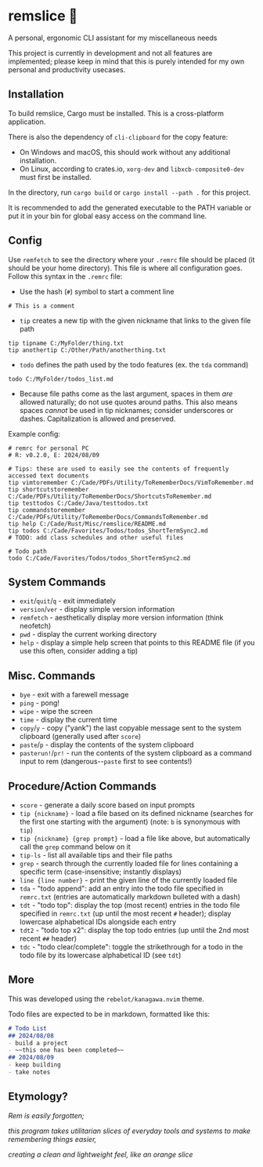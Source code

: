 # remslice 🍊

A personal, ergonomic CLI assistant for my miscellaneous needs

This project is currently in development and not all features are implemented;
please keep in mind that this is purely intended for my own personal and productivity usecases.

## Installation

To build remslice, Cargo must be installed. This is a cross-platform application.

There is also the dependency of `cli-clipboard` for the copy feature:
- On Windows and macOS, this should work without any additional installation.
- On Linux, according to crates.io, `xorg-dev` and `libxcb-composite0-dev` must first be installed.

In the directory, run `cargo build` or `cargo install --path .` for this project.

It is recommended to add the generated executable to the PATH variable or put it in your bin
for global easy access on the command line.

## Config

Use `remfetch` to see the directory where your `.remrc` file should be placed (it should be your home directory).
This file is where all configuration goes.
Follow this syntax in the `.remrc` file:

- Use the hash (`#`) symbol to start a comment line
```
# This is a comment
```

- `tip` creates a new tip with the given nickname that links to the given file path
```
tip tipname C:/MyFolder/thing.txt
tip anothertip C:/Other/Path/anotherthing.txt
```

- `todo` defines the path used by the todo features (ex. the `tda` command)
```
todo C:/MyFolder/todos_list.md
```

- Because file paths come as the last argument, spaces in them *are* allowed naturally; do not use quotes around paths. This also means spaces *cannot* be used in tip nicknames; consider underscores or dashes. Capitalization is allowed and preserved.

<!-- TODO: if ever published publicly, change the example config to be less personal -->

Example config:
```
# remrc for personal PC
# R: v0.2.0, E: 2024/08/09

# Tips: these are used to easily see the contents of frequently accessed text documents
tip vimtoremember C:/Cade/PDFs/Utility/ToRememberDocs/VimToRemember.md
tip shortcutstoremember C:/Cade/PDFs/Utility/ToRememberDocs/ShortcutsToRemember.md
tip testtodos C:/Cade/Java/testtodos.txt
tip commandstoremember C:/Cade/PDFs/Utility/ToRememberDocs/CommandsToRemember.md
tip help C:/Cade/Rust/Misc/remslice/README.md
tip todos C:/Cade/Favorites/Todos/todos_ShortTermSync2.md
# TODO: add class schedules and other useful files

# Todo path
todo C:/Cade/Favorites/Todos/todos_ShortTermSync2.md
```

## System Commands
- `exit`/`quit`/`q` - exit immediately
- `version`/`ver` - display simple version information
- `remfetch` - aesthetically display more version information (think neofetch)
- `pwd` - display the current working directory
- `help` - display a simple help screen that points to this README file (if you use this often, consider adding a tip)

## Misc. Commands
- `bye` - exit with a farewell message
- `ping` - pong!
- `wipe` - wipe the screen
- `time` - display the current time
- `copy`/`y` - copy ("yank") the last copyable message sent to the system clipboard (generally used after `score`)
- `paste`/`p` - display the contents of the system clipboard
- `pasterun!`/`pr!` - run the contents of the system clipboard as a command input to rem (dangerous--`paste` first to see contents!)

<!-- TODO: list all if still unfinished -->

## Procedure/Action Commands
- `score` - generate a daily score based on input prompts
- `tip {nickname}` - load a file based on its defined nickname (searches for the first one starting with the argument) (note: `b` is synonymous with `tip`)
- `tip {nickname} {grep prompt}` - load a file like above, but automatically call the `grep` command below on it
- `tip-ls` - list all available tips and their file paths
- `grep` - search through the currently loaded file for lines containing a specific term (case-insensitive; instantly displays)
- `line {line number}` - print the given line of the currently loaded file
- `tda` - "todo append": add an entry into the todo file specified in `remrc.txt` (entries are automatically markdown bulleted with a dash)
- `tdt` - "todo top": display the top (most recent) entries in the todo file specified in `remrc.txt` (up until the most recent `#` header); display lowercase alphabetical IDs alongside each entry
- `tdt2` - "todo top x2": display the top todo entries (up until the 2nd most recent `##` header)
- `tdc` - "todo clear/complete": toggle the strikethrough for a todo in the todo file by its lowercase alphabetical ID (see `tdt`)

<!-- TODO: tdc ("todo clear") and a system of letters/numbers/hex (?) for ID'ing all listed todos -->

## More

This was developed using the `rebelot/kanagawa.nvim` theme.

Todo files are expected to be in markdown, formatted like this:
```md
# Todo List
## 2024/08/08
- build a project
- ~~this one has been completed~~
## 2024/08/09
- keep building
- take notes
```

## Etymology?

*Rem is easily forgotten;*

*this program takes utilitarian slices of everyday tools and systems to make remembering things easier,*

*creating a clean and lightweight feel, like an orange slice*
